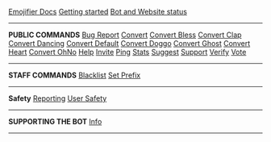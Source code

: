 [Emojifier Docs](/)
[Getting started](getting-started.md)
[Bot and Website status](status.md)

---

**PUBLIC COMMANDS**
[Bug Report](all/bugreport.md)
[Convert](all/convert.md)
[Convert Bless](all/convertbless.md)
[Convert Clap](all/convertclap.md)
[Convert Dancing](all/convertdancing.md)
[Convert Default](all/convertdefault.md)
[Convert Doggo](all/convertdoggo.md)
[Convert Ghost](all/convertghost.md)
[Convert Heart](all/convertheart.md)
[Convert OhNo](all/convertohno.md)
[Help](all/help.md)
[Invite](all/invite.md)
[Ping](all/ping.md)
[Stats](all/stats.md)
[Suggest](all/suggest.md)
[Support](all/support.md)
[Verify](all/verify.md)
[Vote](all/vote.md)

---

**STAFF COMMANDS**
[Blacklist](staff/blacklist.md)
[Set Prefix](staff/setprefix.md)

---

**Safety**
[Reporting](staff/reporting.md)
[User Safety](staff/usersafety.md)

---
**SUPPORTING THE BOT**
[Info](supporting/info.md)

---
